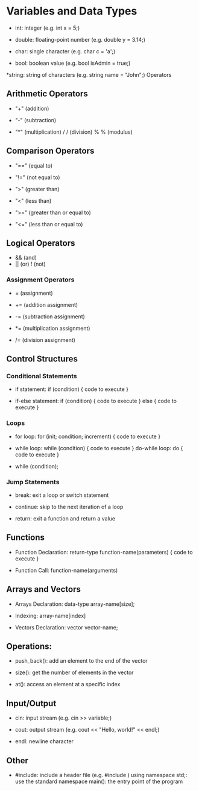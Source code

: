 # Variables and Data Types

* int: integer (e.g. int x = 5;)
  
* double: floating-point number (e.g. double y = 3.14;)
  
* char: single character (e.g. char c = 'a';)
  
* bool: boolean value (e.g. bool isAdmin = true;)
  
*string: string of characters (e.g. string name = "John";)
Operators

## Arithmetic Operators

* "+" (addition)
  
* "-" (subtraction)
  
* "*" (multiplication) / / (division) % % (modulus)
  
## Comparison Operators
* "==" (equal to)
  
* "!=" (not equal to)
  
* ">" (greater than)
  
* "<" (less than)
  
* ">=" (greater than or equal to)
  
* "<=" (less than or equal to)
  
## Logical Operators
* && (and)
* || (or) ! (not)

### Assignment Operators
* = (assignment)
  
* += (addition assignment)
  
* -= (subtraction assignment)
  
* *= (multiplication assignment)
  
* /= (division assignment)

## Control Structures

### Conditional Statements
- if statement: if (condition) { code to execute }
  
- if-else statement: if (condition) { code to execute } else { code to execute }
  
### Loops
- for loop: for (init; condition; increment) { code to execute }
  
- while loop: while (condition) { code to execute }
do-while loop: do { code to execute } 

- while (condition);
  
### Jump Statements
- break: exit a loop or switch statement
  
- continue: skip to the next iteration of a loop
  
- return: exit a function and return a value 
  
## Functions

- Function Declaration: return-type function-name(parameters) { code to execute }
  
- Function Call: function-name(arguments)
   
## Arrays and Vectors

- Arrays Declaration: data-type array-name[size];
  
- Indexing: array-name[index]
  
- Vectors Declaration: vector<data-type> vector-name;
  
## Operations:
- push_back(): add an element to the end of the vector

- size(): get the number of elements in the vector

- at(): access an element at a specific index


## Input/Output
- cin: input stream (e.g. cin >> variable;)
  
- cout: output stream (e.g. cout << "Hello, world!" << endl;)
  
- endl: newline character
  

## Other

- #include: include a header file (e.g. #include <iostream>)
using namespace std;: use the standard namespace
main(): the entry point of the program